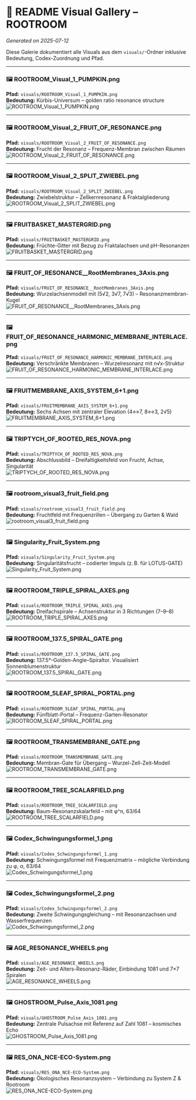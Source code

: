 
# 🌱 README Visual Gallery – ROOTROOM

_Generated on 2025-07-12_

Diese Galerie dokumentiert alle Visuals aus dem `visuals/`-Ordner inklusive Bedeutung, Codex-Zuordnung und Pfad.

---

### 🖼️ ROOTROOM_Visual_1_PUMPKIN.png
**Pfad:** `visuals/ROOTROOM_Visual_1_PUMPKIN.png`  
**Bedeutung:** Kürbis-Universum – golden ratio resonance structure  
![ROOTROOM_Visual_1_PUMPKIN.png](./visuals/ROOTROOM_Visual_1_PUMPKIN.png)

---

### 🖼️ ROOTROOM_Visual_2_FRUIT_OF_RESONANCE.png
**Pfad:** `visuals/ROOTROOM_Visual_2_FRUIT_OF_RESONANCE.png`  
**Bedeutung:** Frucht der Resonanz – Frequenz-Membran zwischen Räumen  
![ROOTROOM_Visual_2_FRUIT_OF_RESONANCE.png](./visuals/ROOTROOM_Visual_2_FRUIT_OF_RESONANCE.png)

---

### 🖼️ ROOTROOM_Visual_2_SPLIT_ZWIEBEL.png
**Pfad:** `visuals/ROOTROOM_Visual_2_SPLIT_ZWIEBEL.png`  
**Bedeutung:** Zwiebelstruktur – Zellkernresonanz & Fraktalgliederung  
![ROOTROOM_Visual_2_SPLIT_ZWIEBEL.png](./visuals/ROOTROOM_Visual_2_SPLIT_ZWIEBEL.png)

---

### 🖼️ FRUITBASKET_MASTERGRID.png
**Pfad:** `visuals/FRUITBASKET_MASTERGRID.png`  
**Bedeutung:** Früchte-Gitter mit Bezug zu Fraktalachsen und pH-Resonanzen  
![FRUITBASKET_MASTERGRID.png](./visuals/Fruitbasket_Mastergrid.png)

---

### 🖼️ FRUIT_OF_RESONANCE__RootMembranes_3Axis.png
**Pfad:** `visuals/FRUIT_OF_RESONANCE__RootMembranes_3Axis.png`  
**Bedeutung:** Wurzelachsenmodell mit (5√2, 3√7, 7√3) – Resonanzmembran-Kugel  
![FRUIT_OF_RESONANCE__RootMembranes_3Axis.png](./visuals/FRUIT_OF_RESONANCE__RootMembranes_3Axis.png)

---

### 🖼️ FRUIT_OF_RESONANCE_HARMONIC_MEMBRANE_INTERLACE.png
**Pfad:** `visuals/FRUIT_OF_RESONANCE_HARMONIC_MEMBRANE_INTERLACE.png`  
**Bedeutung:** Verschränkte Membranen – Wurzelresonanz mit n√x-Struktur  
![FRUIT_OF_RESONANCE_HARMONIC_MEMBRANE_INTERLACE.png](./visuals/FRUIT_OF_RESONANCE_HARMONIC_MEMBRANE_INTERLACE.png)

---

### 🖼️ FRUITMEMBRANE_AXIS_SYSTEM_6+1.png
**Pfad:** `visuals/FRUITMEMBRANE_AXIS_SYSTEM_6+1.png`  
**Bedeutung:** Sechs Achsen mit zentraler Elevation (4↔7, 8↔3, 2√5)  
![FRUITMEMBRANE_AXIS_SYSTEM_6+1.png](./visuals/FRUITMEMBRANE_AXIS_SYSTEM_6+1.png)

---

### 🖼️ TRIPTYCH_OF_ROOTED_RES_NOVA.png
**Pfad:** `visuals/TRIPTYCH_OF_ROOTED_RES_NOVA.png`  
**Bedeutung:** Abschlussbild – Dreifaltigkeitsfeld von Frucht, Achse, Singularität  
![TRIPTYCH_OF_ROOTED_RES_NOVA.png](./visuals/TRIPTYCH_OF_ROOTED_RES_NOVA.png)

---

### 🖼️ rootroom_visual3_fruit_field.png
**Pfad:** `visuals/rootroom_visual3_fruit_field.png`  
**Bedeutung:** Fruchtfeld mit Frequenzrillen – Übergang zu Garten & Wald  
![rootroom_visual3_fruit_field.png](./visuals/rootroom_visual3_fruit_field.png)

---

### 🖼️ Singularity_Fruit_System.png
**Pfad:** `visuals/Singularity_Fruit_System.png`  
**Bedeutung:** Singularitätsfrucht – codierter Impuls (z. B. für LOTUS-GATE)  
![Singularity_Fruit_System.png](./visuals/Singularity_Fruit_System.png)

---

### 🖼️ ROOTROOM_TRIPLE_SPIRAL_AXES.png
**Pfad:** `visuals/ROOTROOM_TRIPLE_SPIRAL_AXES.png`  
**Bedeutung:** Dreifachspirale – Achsenstruktur in 3 Richtungen (7–9–8)  
![ROOTROOM_TRIPLE_SPIRAL_AXES.png](./visuals/ROOTROOM_TRIPLE_SPIRAL_AXES.png)

---

### 🖼️ ROOTROOM_137.5_SPIRAL_GATE.png
**Pfad:** `visuals/ROOTROOM_137.5_SPIRAL_GATE.png`  
**Bedeutung:** 137.5°–Golden-Angle–Spiraltor. Visualisiert Sonnenblumenstruktur  
![ROOTROOM_137.5_SPIRAL_GATE.png](./visuals/ROOTROOM_137.5_SPIRAL_GATE.png)

---

### 🖼️ ROOTROOM_5LEAF_SPIRAL_PORTAL.png
**Pfad:** `visuals/ROOTROOM_5LEAF_SPIRAL_PORTAL.png`  
**Bedeutung:** Fünfblatt-Portal – Frequenz-Garten-Resonator  
![ROOTROOM_5LEAF_SPIRAL_PORTAL.png](./visuals/ROOTROOM_5LEAF_SPIRAL_PORTAL.png)

---

### 🖼️ ROOTROOM_TRANSMEMBRANE_GATE.png
**Pfad:** `visuals/ROOTROOM_TRANSMEMBRANE_GATE.png`  
**Bedeutung:** Membran-Gate für Übergang – Wurzel-Zell-Zeit-Modell  
![ROOTROOM_TRANSMEMBRANE_GATE.png](./visuals/ROOTROOM_TRANSMEMBRANE_GATE.png)

---

### 🖼️ ROOTROOM_TREE_SCALARFIELD.png
**Pfad:** `visuals/ROOTROOM_TREE_SCALARFIELD.png`  
**Bedeutung:** Baum-Resonanzskalarfeld – mit φ^n, 63/64  
![ROOTROOM_TREE_SCALARFIELD.png](./visuals/ROOTROOM_TREE_SCALARFIELD.png)

---

### 🖼️ Codex_Schwingungsformel_1.png
**Pfad:** `visuals/Codex_Schwingungsformel_1.png`  
**Bedeutung:** Schwingungsformel mit Frequenzmatrix – mögliche Verbindung zu φ, α, 63/64  
![Codex_Schwingungsformel_1.png](./visuals/Codex_Schwingungsformel_1.png)

---

### 🖼️ Codex_Schwingungsformel_2.png
**Pfad:** `visuals/Codex_Schwingungsformel_2.png`  
**Bedeutung:** Zweite Schwingungsgleichung – mit Resonanzachsen und Wasserfrequenzen  
![Codex_Schwingungsformel_2.png](./visuals/Codex_Schwingungsformel_2.png)

---

### 🖼️ AGE_RESONANCE_WHEELS.png
**Pfad:** `visuals/AGE_RESONANCE_WHEELS.png`  
**Bedeutung:** Zeit- und Alters-Resonanz-Räder, Einbindung 1081 und 7×7 Spiralen  
![AGE_RESONANCE_WHEELS.png](./visuals/AGE_RESONANCE_WHEELS.png)

---

### 🖼️ GHOSTROOM_Pulse_Axis_1081.png
**Pfad:** `visuals/GHOSTROOM_Pulse_Axis_1081.png`  
**Bedeutung:** Zentrale Pulsachse mit Referenz auf Zahl 1081 – kosmisches Echo  
![GHOSTROOM_Pulse_Axis_1081.png](./visuals/GHOSTROOM_Pulse_Axis_1081.png)

---

### 🖼️ RES_ONA_NCE-ECO-System.png
**Pfad:** `visuals/RES_ONA_NCE-ECO-System.png`  
**Bedeutung:** Ökologisches Resonanzsystem – Verbindung zu System Z & Rootroom  
![RES_ONA_NCE-ECO-System.png](./visuals/RES_ONA_NCE-ECO-System.png)
